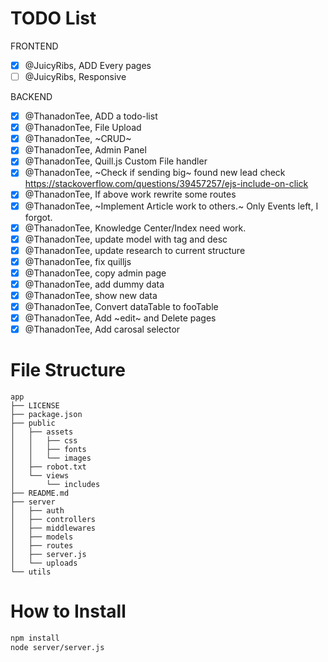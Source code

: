 # TODO List

FRONTEND

-   [x] @JuicyRibs, ADD Every pages
-   [ ] @JuicyRibs, Responsive

BACKEND

-   [x] @ThanadonTee, ADD a todo-list
-   [x] @ThanadonTee, File Upload
-   [x] @ThanadonTee, ~CRUD~
-   [x] @ThanadonTee, Admin Panel
-   [x] @ThanadonTee, Quill.js Custom File handler
-   [x] @ThanadonTee, ~Check if sending big~ found new lead check https://stackoverflow.com/questions/39457257/ejs-include-on-click
-   [x] @ThanadonTee, If above work rewrite some routes
-   [x] @ThanadonTee, ~Implement Article work to others.~ Only Events left, I forgot.
-   [x] @ThanadonTee, Knowledge Center/Index need work.
-   [x] @ThanadonTee, update model with tag and desc
-   [x] @ThanadonTee, update research to current structure
-   [x] @ThanadonTee, fix quilljs
-   [x] @ThanadonTee, copy admin page
-   [x] @ThanadonTee, add dummy data
-   [x] @ThanadonTee, show new data
-   [x] @ThanadonTee, Convert dataTable to fooTable
-   [x] @ThanadonTee, Add ~edit~ and Delete pages
-   [x] @ThanadonTee, Add carosal selector

# File Structure

```
app
├── LICENSE
├── package.json
├── public
│   ├── assets
│   │   ├── css
│   │   ├── fonts
│   │   └── images
│   ├── robot.txt
│   └── views
│       └── includes
├── README.md
├── server
│   ├── auth
│   ├── controllers
│   ├── middlewares
│   ├── models
│   ├── routes
│   ├── server.js
│   └── uploads
└── utils
```

# How to Install

```bash
npm install
node server/server.js
```
